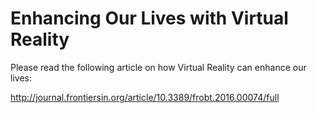 # Enhancing Our Lives with Virtual Reality

Please read the following article on how Virtual Reality can enhance our lives:

http://journal.frontiersin.org/article/10.3389/frobt.2016.00074/full